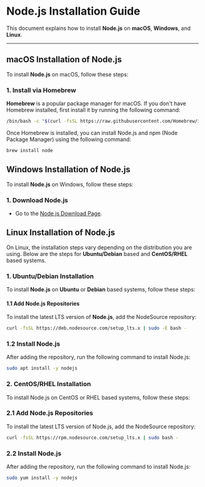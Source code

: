 # Node.js Installation Guide

This document explains how to install **Node.js** on **macOS**, **Windows**, and **Linux**.

---

## macOS Installation of Node.js

To install **Node.js** on macOS, follow these steps:

### 1. Install via Homebrew

**Homebrew** is a popular package manager for macOS. If you don't have Homebrew installed, first install it by running the following command:

```bash
/bin/bash -c "$(curl -fsSL https://raw.githubusercontent.com/Homebrew/install/HEAD/install.sh)"
```

Once Homebrew is installed, you can install Node.js and npm (Node Package Manager) using the following command:

```bash
brew install node
```

## Windows Installation of Node.js

To install **Node.js** on Windows, follow these steps:

### 1. Download Node.js

- Go to the [Node.js Download Page](https://nodejs.org/).

## Linux Installation of Node.js

On Linux, the installation steps vary depending on the distribution you are using. Below are the steps for **Ubuntu/Debian** based and **CentOS/RHEL** based systems.

### 1. Ubuntu/Debian Installation

To install **Node.js** on **Ubuntu** or **Debian** based systems, follow these steps:

#### 1.1 Add Node.js Repositories

To install the latest LTS version of **Node.js**, add the NodeSource repository:

```bash
curl -fsSL https://deb.nodesource.com/setup_lts.x | sudo -E bash -
```

### 1.2 Install Node.js

After adding the repository, run the following command to install Node.js:

```bash
sudo apt install -y nodejs
```

### 2. CentOS/RHEL Installation

To install Node.js on CentOS or RHEL based systems, follow these steps:

### 2.1 Add Node.js Repositories

To install the latest LTS version of Node.js, add the NodeSource repository:

```bash
curl -fsSL https://rpm.nodesource.com/setup_lts.x | sudo bash -
```

### 2.2 Install Node.js

After adding the repository, run the following command to install Node.js:

```bash
sudo yum install -y nodejs
```
